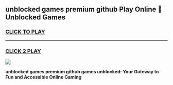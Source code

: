 
## unblocked games premium github Play Online 👋 Unblocked Games
<h3>
<a href="https://premium.freeplayer.one?title=unblocked_games_premium_github&ref=19F">CLICK TO PLAY</a></h3>
<hr>

<h3>
<a href="https://premium.freeplayer.one?title=unblocked_games_premium_github&ref=19F">CLICK 2 PLAY</a>
  
</h3>

<a href="https://premium.freeplayer.one?title=unblocked_games_premium_github&ref=19F"><img src="https://clearcache.store/games.png"></a>


**unblocked games premium github games unblocked: Your Gateway to Fun and Accessible Online Gaming**
